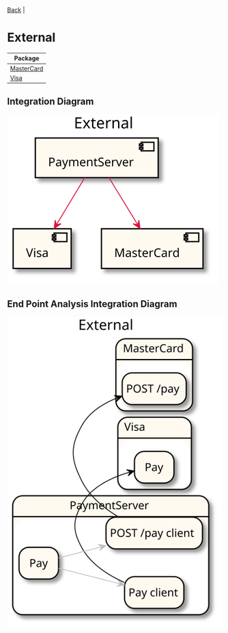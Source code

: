 

 [Back](../README.md) |  
# External

| Package |
----|
[MasterCard](MasterCard/README.md)|
[Visa](Visa/README.md)|

## Integration Diagram
<img src="integration.svg">

## End Point Analysis Integration Diagram
<img src="integrationepa.svg">


